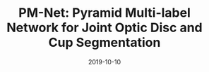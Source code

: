 ---
title: "PM-Net: Pyramid Multi-label Network for Joint Optic Disc and Cup Segmentation"
collection: conferences
permalink: /publication/PM-Net
date: 2019-10-10
year: "2019"
venue: "MICCAI(1)"
city: 
state: ""
thumbnail: "PM-Net.png"
teaser :
authors: "Pengshuai Yin, Qingyao Wu, Yanwu Xu, Huaqing Min, Ming Yang, Yubing Zhang, Mingkui Tan"
bibtex: PM-Net.txt
uri: PM-Net.pdf
arxiv:
project: 
source: 
poster: 
data:
---